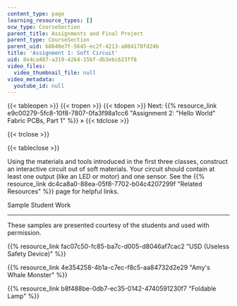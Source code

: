 ```yaml
---
content_type: page
learning_resource_types: []
ocw_type: CourseSection
parent_title: Assignments and Final Project
parent_type: CourseSection
parent_uid: b8640e7f-5645-ec2f-4213-a084178fd24b
title: 'Assignment 1: Soft Circuit'
uid: 8e4ca487-a319-4264-15bf-db3ebc623ff8
video_files:
  video_thumbnail_file: null
video_metadata:
  youtube_id: null
---
```


{{< tableopen >}}
{{< tropen >}}
{{< tdopen >}}
Next: {{% resource_link e9c00279-5fc8-10f8-7807-0fa3f98a1cc6 "Assignment 2: \"Hello World\" Fabric PCBs, Part 1" %}} »
{{< tdclose >}}

{{< trclose >}}

{{< tableclose >}}

Using the materials and tools introduced in the first three classes, construct an interactive circuit out of soft materials. Your circuit should contain at least one output (like an LED or motor) and one sensor. See the {{% resource_link dc4ca8a0-88ea-05f8-7702-b04c4207299f "Related Resources" %}} page for helpful links.

Sample Student Work  

----------------------

These samples are presented courtesy of the students and used with permission.

{{% resource_link fac07c50-fc85-ba7c-d005-d8046af7cac2 "USD (Useless Safety Device)" %}}

{{% resource_link 4e354258-4b1a-c7ec-f8c5-aa84732d2e29 "Amy's Whale Monster" %}}

{{% resource_link b8f488be-0db7-ec35-0142-4740591230f7 "Foldable Lamp" %}}